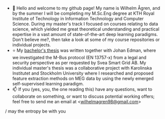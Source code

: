 - 👋 Hello and welcome to my github page! My name is Wilhelm Ågren, and by the summer I will be completing my M.Sc.Eng degree at KTH Royal Institute of Technology in Information Technology and Computer Science. During my master's track I focused on courses relating to data science, which yielded me great theoretical understanding and practical expertise in a vast amount of state-of-the-art deep learning paradigms. Don't believe me?, then take a look at some of my course repositories or individual projects. 
- ⭐ My [bachelor's thesis](https://kth.diva-portal.org/smash/record.jsf?dswid=-2906&pid=diva2%3A1450578&c=4&searchType=SIMPLE&language=en&query=wilhelm+%C3%A5gren&af=%5B%5D&aq=%5B%5B%5D%5D&aq2=%5B%5B%5D%5D&aqe=%5B%5D&noOfRows=50&sortOrder=author_sort_asc&sortOrder2=title_sort_asc&onlyFullText=false&sf=all) was written together with Johan Edman, where we investigated the M-Bus protocol (EN 13757-x) from a legal and security perspective as per requested by Svea Smart Grid AB. My individual master's thesis was a collaborative project with Karolinska Institutet and Stockholm University where I researched and proposed feature extraction methods on MEG data by using the newly emerged self-supervised learning paradigm.
- 📫  If you (yes, you, the one reading this) have any questions, want to collaborate on something, or want to discuss potential working offers; feel free to send me an email at  \<wilhelmagren98@gmail.com\>

/ may the entropy be with you
